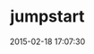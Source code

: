 ---
layout: post
title:  "jumpstart"
repo:   "i0n/jumpstart"
date:   2015-02-18 17:07:30
gemurl: http://github.com/i0n/jumpstart
---